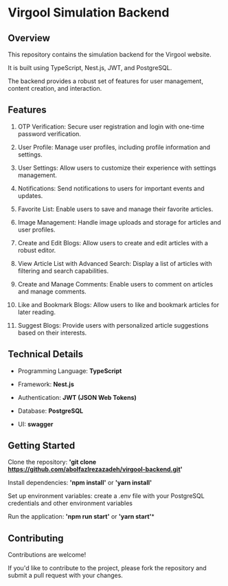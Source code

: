 # **Virgool Simulation Backend**
## **Overview**
This repository contains the simulation backend for the Virgool website.

It is built using TypeScript, Nest.js, JWT, and PostgreSQL.

The backend provides a robust set of features for user management, content creation, and interaction.

## **Features**
1. OTP Verification: Secure user registration and login with one-time password verification.

2. User Profile: Manage user profiles, including profile information and settings.

3. User Settings: Allow users to customize their experience with settings management.

4. Notifications: Send notifications to users for important events and updates.

5. Favorite List: Enable users to save and manage their favorite articles.

6. Image Management: Handle image uploads and storage for articles and user profiles.

7. Create and Edit Blogs: Allow users to create and edit articles with a robust editor.

8. View Article List with Advanced Search: Display a list of articles with filtering and search capabilities.

9. Create and Manage Comments: Enable users to comment on articles and manage comments.

10. Like and Bookmark Blogs: Allow users to like and bookmark articles for later reading.

11. Suggest Blogs: Provide users with personalized article suggestions based on their interests.

## **Technical Details**
- Programming Language: **TypeScript**

- Framework: **Nest.js**

- Authentication: **JWT (JSON Web Tokens)**

- Database: **PostgreSQL**

- UI: **swagger**

## **Getting Started**
Clone the repository: **'git clone https://github.com/abolfazlrezazadeh/virgool-backend.git'**

Install dependencies: **'npm install'** or **'yarn install'**

Set up environment variables: create a .env file with your PostgreSQL credentials and other environment variables

Run the application: **'npm run start'** or **'yarn start'***

## **Contributing**
Contributions are welcome!

If you'd like to contribute to the project, please fork the repository and submit a pull request with your changes.
